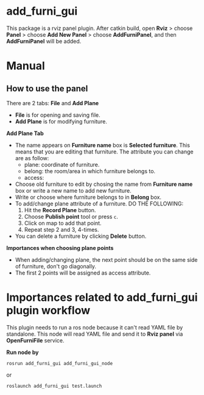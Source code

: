 # add_furni_gui
This package is a rviz panel plugin. After catkin build, open **Rviz** > choose **Panel** > choose **Add New Panel** > choose **AddFurniPanel**, and then **AddFurniPanel** will be added.

# Manual
## How to use the panel
There are 2 tabs: **File** and **Add Plane**
- **File** is for opening and saving file.
- **Add Plane** is for modifying furniture.

**Add Plane Tab**

- The name appears on **Furniture name** box is **Selected furniture**. This means that you are editing that furniture. The attribute you can change are as follow:
    - plane: coordinate of furniture.
    - belong: the room/area in which furniture belongs to.
    - access:
- Choose old furniture to edit by chosing the name from **Furniture name** box or write a new name to add new furniture.
- Write or choose where furniture belongs to in **Belong** box.
- To add/change plane attribute of a furniture. DO THE FOLLOWING:
  1. Hit the **Record Plane** button.
  2. Choose **Publish point** tool or press `c`.
  3. Click on map to add that point.
  4. Repeat step 2 and 3, 4-times.
- You can delete a furniture by clicking **Delete** button.

**Importances when choosing plane points**
- When adding/changing plane, the next point should be on the same side of furniture, don't go diagonally.
- The first 2 points will be assigned as access attribute.

# Importances related to add_furni_gui plugin workflow
This plugin needs to run a ros node because it can't read YAML file by standalone. 
This node will read YAML file and send it to **Rviz panel** via **OpenFurniFile** service.

**Run node by**
```
rosrun add_furni_gui add_furni_gui_node
```
or
```
roslaunch add_furni_gui test.launch
```
